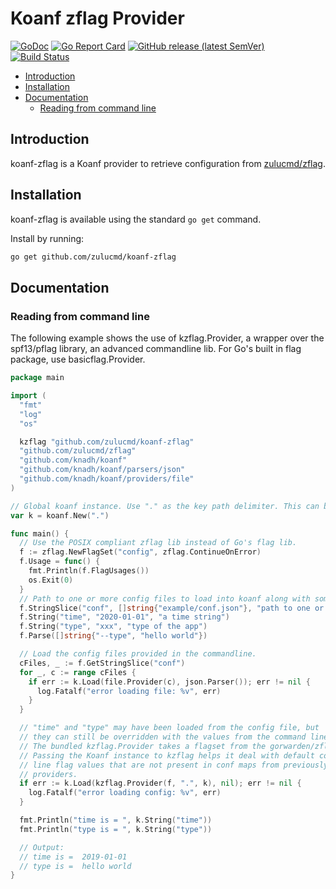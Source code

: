 # Koanf zflag Provider

[![GoDoc](https://godoc.org/github.com/zulucmd/koanf-zflag?status.svg)](https://godoc.org/github.com/zulucmd/koanf-zflag)
[![Go Report Card](https://goreportcard.com/badge/github.com/zulucmd/koanf-zflag)](https://goreportcard.com/report/github.com/zulucmd/koanf-zflag)
[![GitHub release (latest SemVer)](https://img.shields.io/github/v/release/zulucmd/koanf-zflag?sort=semver)](https://github.com/zulucmd/koanf-zflag/releases)
[![Build Status](https://github.com/zulucmd/koanf-zflag/actions/workflows/validate.yml/badge.svg)](https://github.com/zulucmd/koanf-zflag/actions/workflows/validate.yml)

<!-- toc -->

- [Introduction](#introduction)
- [Installation](#installation)
- [Documentation](#documentation)
  - [Reading from command line](#reading-from-command-line)

<!-- /toc -->

## Introduction

koanf-zflag is a Koanf provider to retrieve configuration from [zulucmd/zflag](https://github.com/zulucmd/zflag).

## Installation

koanf-zflag is available using the standard `go get` command.

Install by running:

```bash
go get github.com/zulucmd/koanf-zflag
```

## Documentation

### Reading from command line

The following example shows the use of kzflag.Provider, a wrapper over the spf13/pflag library, an advanced commandline
lib. For Go's built in flag package, use basicflag.Provider.

```go
package main

import (
  "fmt"
  "log"
  "os"

  kzflag "github.com/zulucmd/koanf-zflag"
  "github.com/zulucmd/zflag"
  "github.com/knadh/koanf"
  "github.com/knadh/koanf/parsers/json"
  "github.com/knadh/koanf/providers/file"
)

// Global koanf instance. Use "." as the key path delimiter. This can be "/" or any character.
var k = koanf.New(".")

func main() {
  // Use the POSIX compliant zflag lib instead of Go's flag lib.
  f := zflag.NewFlagSet("config", zflag.ContinueOnError)
  f.Usage = func() {
    fmt.Println(f.FlagUsages())
    os.Exit(0)
  }
  // Path to one or more config files to load into koanf along with some config params.
  f.StringSlice("conf", []string{"example/conf.json"}, "path to one or more .toml config files")
  f.String("time", "2020-01-01", "a time string")
  f.String("type", "xxx", "type of the app")
  f.Parse([]string{"--type", "hello world"})

  // Load the config files provided in the commandline.
  cFiles, _ := f.GetStringSlice("conf")
  for _, c := range cFiles {
    if err := k.Load(file.Provider(c), json.Parser()); err != nil {
      log.Fatalf("error loading file: %v", err)
    }
  }

  // "time" and "type" may have been loaded from the config file, but
  // they can still be overridden with the values from the command line.
  // The bundled kzflag.Provider takes a flagset from the gorwarden/zflag lib.
  // Passing the Koanf instance to kzflag helps it deal with default command
  // line flag values that are not present in conf maps from previously loaded
  // providers.
  if err := k.Load(kzflag.Provider(f, ".", k), nil); err != nil {
    log.Fatalf("error loading config: %v", err)
  }

  fmt.Println("time is = ", k.String("time"))
  fmt.Println("type is = ", k.String("type"))

  // Output:
  // time is =  2019-01-01
  // type is =  hello world
}
```

